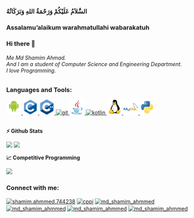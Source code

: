 ### السَّلاَمُ عَلَيْكُمْ وَرَحْمَةُ اللهِ وَبَرَكَاتُهُ
### Assalamu’alaikum warahmatullahi wabarakatuh
### Hi there 👋

###### Me Md Shamim Ahmad.</br>And I am a student of Computer Science and Engineering Department.<br>I love Programming.


<!-- ![](https://komarev.com/ghpvc/?username=Md-Shamim-Ahmmed) -->

<!--
**Md-Shamim-Ahmad/Md-Shamim-Ahmad** is a ✨ _special_ ✨ repository because its `README.md` (this file) appears on your GitHub profile.

Here are some ideas to get you started:


- 🔭 I’m currently working on ...
- 🌱 I’m currently learning ...
- 👯 I’m looking to collaborate on ...
- 🤔 I’m looking for help with ...
- 💬 Ask me about ...
- 📫 How to reach me: ...
- 😄 Pronouns: ...
- ⚡ Fun fact: ...
-->

<h3 align="left">Languages and Tools:</h3>
<p align="left"> <a href="https://developer.android.com" target="_blank" rel="noreferrer"> <img src="https://raw.githubusercontent.com/devicons/devicon/master/icons/android/android-original-wordmark.svg" alt="android" width="40" height="40"/> </a> <a href="https://www.cprogramming.com/" target="_blank" rel="noreferrer"> <img src="https://raw.githubusercontent.com/devicons/devicon/master/icons/c/c-original.svg" alt="c" width="40" height="40"/> </a> <a href="https://www.w3schools.com/cpp/" target="_blank" rel="noreferrer"> <img src="https://raw.githubusercontent.com/devicons/devicon/master/icons/cplusplus/cplusplus-original.svg" alt="cplusplus" width="40" height="40"/> </a> <a href="https://git-scm.com/" target="_blank" rel="noreferrer"> <img src="https://www.vectorlogo.zone/logos/git-scm/git-scm-icon.svg" alt="git" width="40" height="40"/> </a> <a href="https://www.java.com" target="_blank" rel="noreferrer"> <img src="https://raw.githubusercontent.com/devicons/devicon/master/icons/java/java-original.svg" alt="java" width="40" height="40"/> </a> <a href="https://kotlinlang.org" target="_blank" rel="noreferrer"> <img src="https://www.vectorlogo.zone/logos/kotlinlang/kotlinlang-icon.svg" alt="kotlin" width="40" height="40"/> </a> <a href="https://www.linux.org/" target="_blank" rel="noreferrer"> <img src="https://raw.githubusercontent.com/devicons/devicon/master/icons/linux/linux-original.svg" alt="linux" width="40" height="40"/> </a> <a href="https://www.mysql.com/" target="_blank" rel="noreferrer"> <img src="https://raw.githubusercontent.com/devicons/devicon/master/icons/mysql/mysql-original-wordmark.svg" alt="mysql" width="40" height="40"/> </a> <a href="https://www.python.org" target="_blank" rel="noreferrer"> <img src="https://raw.githubusercontent.com/devicons/devicon/master/icons/python/python-original.svg" alt="python" width="40" height="40"/> </a> </p>

<br>
<b>⚡ Github Stats</b>
<p float="left">
<img height="180em" src="https://github-readme-stats-sigma-five.vercel.app/api?username=Md-Shamim-Ahmad&show_icons=true&hide_border=true&&count_private=false&include_all_commits=true"/>
<img height="180em" src="https://github-readme-stats-sigma-five.vercel.app/api/top-langs/?username=Md-Shamim-Ahmad&show_icons=true&hide_border=true&layout=compact&langs_count=12"/>
</p>


<!--![GitHub streak stats](https://github-readme-streak-stats.herokuapp.com/?user=Md-Shamim-Ahmad)-->


<b>&#128200; Competitive Programming</b>
<p float="left">
<img height="273em" src="https://leetcard.jacoblin.cool/md_shamim_ahmad?theme=light&font=Karma&ext=contest" />
</p>


<h3 align="left">Connect with me:</h3>
<p align="left">
<a href="https://fb.com/shamim.ahmmed.744238" target="blank"><img align="center" src="https://raw.githubusercontent.com/rahuldkjain/github-profile-readme-generator/master/src/images/icons/Social/facebook.svg" alt="shamim.ahmmed.744238" height="30" width="40" /></a>
<a href="https://www.codechef.com/users/cppi" target="blank"><img align="center" src="https://cdn.jsdelivr.net/npm/simple-icons@3.1.0/icons/codechef.svg" alt="cppi" height="30" width="40" /></a>
<a href="https://www.hackerrank.com/md_shamim_ahmmed" target="blank"><img align="center" src="https://raw.githubusercontent.com/rahuldkjain/github-profile-readme-generator/master/src/images/icons/Social/hackerrank.svg" alt="md_shamim_ahmmed" height="30" width="40" /></a>
<a href="https://www.leetcode.com/md_shamim_ahmad" target="blank"><img align="center" src="https://raw.githubusercontent.com/rahuldkjain/github-profile-readme-generator/master/src/images/icons/Social/leet-code.svg" alt="md_shamim_ahmmed" height="30" width="40" /></a>
<a href="https://www.hackerearth.com/@md_shamim_ahmmed" target="blank"><img align="center" src="https://raw.githubusercontent.com/rahuldkjain/github-profile-readme-generator/master/src/images/icons/Social/hackerearth.svg" alt="md_shamim_ahmmed" height="30" width="40" /></a>
<a href="https://auth.geeksforgeeks.org/user/md_shamim_ahmmed" target="blank"><img align="center" src="https://raw.githubusercontent.com/rahuldkjain/github-profile-readme-generator/master/src/images/icons/Social/geeks-for-geeks.svg" alt="md_shamim_ahmmed" height="30" width="40" /></a>
</p>
<a href="https://frolicking-mochi-0a452b.netlify.app/" target="blank"> <img src="https://images.weserv.nl/?url=kindpng.com/picc/m/394-3941580_portfolio-circle-hd-png-download.png?v=4&h=100&fit=outside" alt=""/> </a>
